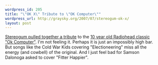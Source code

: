 ```yaml
--- 
wordpress_id: 205
title: "\"OK X\" Tribute to \"OK Computer\""
wordpress_url: http://graysky.org/2007/07/stereogum-ok-x/
layout: post
---
```

<a href="http://stereogum.com/okx/">Stereogum pulled together a tribute</a> to the <a href="http://en.wikipedia.org/wiki/Ok_Computer">10 year old Radiohead classic "Ok Computer"</a>. I'm not feeling it. Perhaps it is just an impossibly high bar. But songs like the Cold War Kids covering "Electioneering" miss all the energy (and cowbell) of the original. And I just feel bad for Samson Dalonoga asked to cover "Fitter Happier". 
